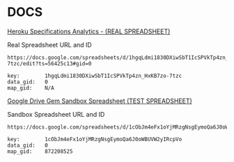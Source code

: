 # DOCS

<a href="http://vcs-quora-bot-3000.herokuapp.com" target="_blank">
  Heroku
</a>

<a href="https://docs.google.com/document/d/1dr07qxwcgumADthS6ph5fJ0olftSyQItp63-naFt5HQ/edit?ts=56425b49" target="_blank">
  Specifications
</a>

<a href="https://docs.google.com/spreadsheets/d/1hgqLdmi1830DXiwSbT1IcSPVkTp4zn_HxKB7zo-7tzc/edit?ts=56425c13#gid=0" target="_blank">
  Analytics - (REAL SPREADSHEET)
</a>


Real Spreadsheet URL and ID

```
https://docs.google.com/spreadsheets/d/1hgqLdmi1830DXiwSbT1IcSPVkTp4zn_HxKB7zo-7tzc/edit?ts=56425c13#gid=0

key:        1hgqLdmi1830DXiwSbT1IcSPVkTp4zn_HxKB7zo-7tzc
data_gid:   0
map_gid:    N/A
```

<a href="https://github.com/gimite/google-drive-ruby" target="_blank">
  Google Drive Gem
</a>

<a href="https://docs.google.com/spreadsheets/d/1cObJm4eFx1oYjMRzgNsgEymoQa6J0oWBUVW2yIRcpVo/edit#gid=872208525" target="_blank">
  Sandbox Spreadsheet (TEST SPREADSHEET)
</a>

Sandbox Spreadsheet URL and ID

```
https://docs.google.com/spreadsheets/d/1cObJm4eFx1oYjMRzgNsgEymoQa6J0oWBUVW2yIRcpVo/edit#gid=872208525

key:        1cObJm4eFx1oYjMRzgNsgEymoQa6J0oWBUVW2yIRcpVo
data_gid:   0 
map_gid:    872208525
```
